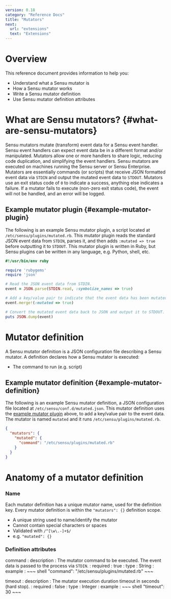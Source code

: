```yaml
---
version: 0.18
category: "Reference Docs"
title: "Mutators"
next:
  url: "extensions"
  text: "Extensions"
---
```


# Overview

This reference document provides information to help you:

- Understand what a Sensu mutator is
- How a Sensu mutator works
- Write a Sensu mutator definition
- Use Sensu mutator definition attributes

# What are Sensu mutators? {#what-are-sensu-mutators}

Sensu mutators mutate (transform) event data for a Sensu event handler. Sensu event handlers can expect event data be in a different format and/or manipulated. Mutators allow one or more handlers to share logic, reducing code duplication, and simplifying the event handlers. Sensu mutators are executed on machines running the Sensu server or Sensu Enterprise. Mutators are essentially commands (or scripts) that receive JSON formatted event data via `STDIN` and output the mutated event data to `STDOUT`. Mutators use an exit status code of `0` to indicate a success, anything else indicates a failure. If a mutator fails to execute (non-zero exit status code), the event will not be handled, and an error will be logged.

## Example mutator plugin {#example-mutator-plugin}

The following is an example Sensu mutator plugin, a script located at `/etc/sensu/plugins/mutated.rb`. This mutator plugin reads the standard JSON event data from `STDIN`, parses it, and then adds `:mutated => true` before outputting it to `STDOUT`. This mutator plugin is written in Ruby, but Sensu plugins can be written in any language, e.g. Python, shell, etc.

~~~ ruby
#!/usr/bin/env ruby

require 'rubygems'
require 'json'

# Read the JSON event data from STDIN.
event = JSON.parse(STDIN.read, :symbolize_names => true)

# Add a key/value pair to indicate that the event data has been mutated.
event.merge!(:mutated => true)

# Convert the mutated event data back to JSON and output it to STDOUT.
puts JSON.dump(event)
~~~

# Mutator definition

A Sensu mutator definition is a JSON configuration file describing a Sensu mutator. A definition declares how a Sensu mutator is executed:

- The command to run (e.g. script)

## Example mutator definition {#example-mutator-definition}

The following is an example Sensu mutator definition, a JSON configuration file located at `/etc/sensu/conf.d/mutated.json`. This mutator definition uses the [example mutator plugin](#example-mutator-plugin) above, to add a key/value pair to the event data. The mutator is named `mutated` and it runs `/etc/sensu/plugins/mutated.rb`.

~~~ json
{
  "mutators": {
    "mutated": {
      "command": "/etc/sensu/plugins/mutated.rb"
    }
  }
}
~~~

# Anatomy of a mutator definition

### Name

Each mutator definition has a unique mutator name, used for the definition key. Every mutator definition is within the `"mutators": {}` definition scope.

- A unique string used to name/identify the mutator
- Cannot contain special characters or spaces
- Validated with `/^[\w\.-]+$/`
- e.g. `"mutated": {}`

### Definition attributes

command
: description
  : The mutator command to be executed. The event data is passed to the process via `STDIN`.
: required
  : true
: type
  : String
: example
  : ~~~ shell
    "command": "/etc/sensu/plugins/mutated.rb"
    ~~~

timeout
: description
  : The mutator execution duration timeout in seconds (hard stop).
: required
  : false
: type
  : Integer
: example
  : ~~~ shell
    "timeout": 30
    ~~~
